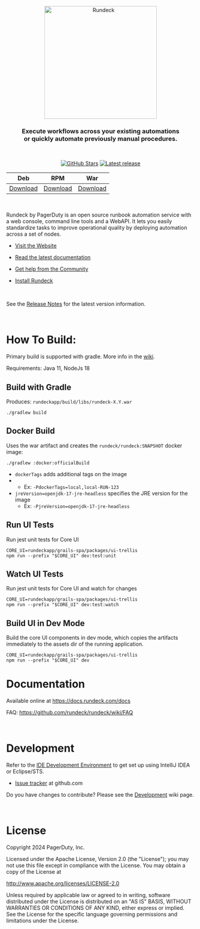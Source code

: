 <p align="center">
<a href="https://www.rundeck.com">
  <picture>
    <source media="(prefers-color-scheme: dark)" srcset="https://www.rundeck.com/hubfs/Pager%20Duty%20Branding/RundeckbyPagerDutyDM.svg" width="300">
    <source media="(prefers-color-scheme: light)" srcset="https://www.rundeck.com/hubfs/Pager%20Duty%20Branding/RundeckbyPagerDuty.svg" width="300">
    <img alt="Rundeck">
  </picture>
</a>
</p>

<h3 align="center">Execute workflows across your existing automations<br /> or quickly automate previously manual procedures.</h3>

<br />
<p align="center">
<a href="https://github.com/rundeck/rundeck/"><img src="https://img.shields.io/github/stars/rundeck/rundeck?style=social" alt="GitHub Stars"></a>
<a href="https://github.com/rundeck/rundeck/releases/latest"><img src="https://img.shields.io/github/release/rundeck/rundeck.svg" alt="Latest release"></a>

<div align="center">

| Deb                                           | RPM                                           | War                                           |
| --------------------------------------------- | --------------------------------------------- | --------------------------------------------- |
| [Download](https://www.rundeck.com/downloads) | [Download](https://www.rundeck.com/downloads) | [Download](https://www.rundeck.com/downloads) |

</div>

<br />

Rundeck by PagerDuty is an open source runbook automation service with a web console, command line tools and a WebAPI. It lets you easily standardize tasks to improve operational quality by deploying automation across a set of nodes.

- [Visit the Website](https://www.rundeck.com)

- [Read the latest documentation](https://docs.rundeck.com/docs/)

- [Get help from the Community](https://community.pagerduty.com/ask-a-product-question-2)

- [Install Rundeck](https://docs.rundeck.com/docs/administration/install/installing-rundeck.html)

<br />

See the [Release Notes](https://docs.rundeck.com/docs/history/) for the latest version information.

<br />

# How To Build:

Primary build is supported with gradle. More info in the [wiki](https://github.com/rundeck/rundeck/wiki/Building-and-Testing).

Requirements: Java 11, NodeJs 18

## Build with Gradle

Produces: `rundeckapp/build/libs/rundeck-X.Y.war`

    ./gradlew build

## Docker Build

Uses the war artifact and creates the `rundeck/rundeck:SNAPSHOT` docker image:

```
./gradlew :docker:officialBuild
```

- `dockerTags` adds additional tags on the image
-   - Ex: `-PdockerTags=local,local-RUN-123`
- `jreVersion=openjdk-17-jre-headless` specifies the JRE version for the image
  - Ex: `-PjreVersion=openjdk-17-jre-headless`

## Run UI Tests

Run jest unit tests for Core UI

```shell
CORE_UI=rundeckapp/grails-spa/packages/ui-trellis
npm run --prefix "$CORE_UI" dev:test:unit
```

## Watch UI Tests

Run jest unit tests for Core UI and watch for changes

```shell
CORE_UI=rundeckapp/grails-spa/packages/ui-trellis
npm run --prefix "$CORE_UI" dev:test:watch
```


## Build UI in Dev Mode

Build the core UI components in dev mode, which copies the artifacts immediately to the 
assets dir of the running application.

```shell
CORE_UI=rundeckapp/grails-spa/packages/ui-trellis
npm run --prefix "$CORE_UI" dev
```

# Documentation

Available online at <https://docs.rundeck.com/docs>

FAQ: <https://github.com/rundeck/rundeck/wiki/FAQ>

<br />

# Development

Refer to the [IDE Development Environment](https://github.com/rundeck/rundeck/wiki/IDE-Development-Environment) to get set up using IntelliJ IDEA or Eclipse/STS.

- [Issue tracker](https://github.com/rundeck/rundeck/issues) at github.com

Do you have changes to contribute? Please see the [Development](https://github.com/rundeck/rundeck/wiki/Development) wiki page.

<br />

# License

Copyright 2024 PagerDuty, Inc.

Licensed under the Apache License, Version 2.0 (the "License");
you may not use this file except in compliance with the License.
You may obtain a copy of the License at

http://www.apache.org/licenses/LICENSE-2.0

Unless required by applicable law or agreed to in writing, software
distributed under the License is distributed on an "AS IS" BASIS,
WITHOUT WARRANTIES OR CONDITIONS OF ANY KIND, either express or implied.
See the License for the specific language governing permissions and
limitations under the License.
